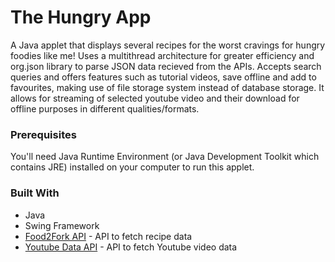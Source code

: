 # The Hungry App

A Java applet that displays several recipes for the worst cravings for hungry foodies like me!
Uses a multithread architecture for greater efficiency and org.json library to parse JSON data recieved from the APIs. 
Accepts search queries and offers features such as tutorial videos, save offline and
add to favourites, making use of file storage system instead of database storage. 
It allows for streaming of selected youtube video and their download for offline purposes in different qualities/formats.


### Prerequisites

You'll need Java Runtime Environment (or Java Development Toolkit which contains JRE) installed on your computer to run this applet.

### Built With

* Java
* Swing Framework
* [Food2Fork API](https://food2fork.com/about/api) - API to fetch recipe data
* [Youtube Data API](https://developers.google.com/youtube/v3/) - API to fetch Youtube video data

